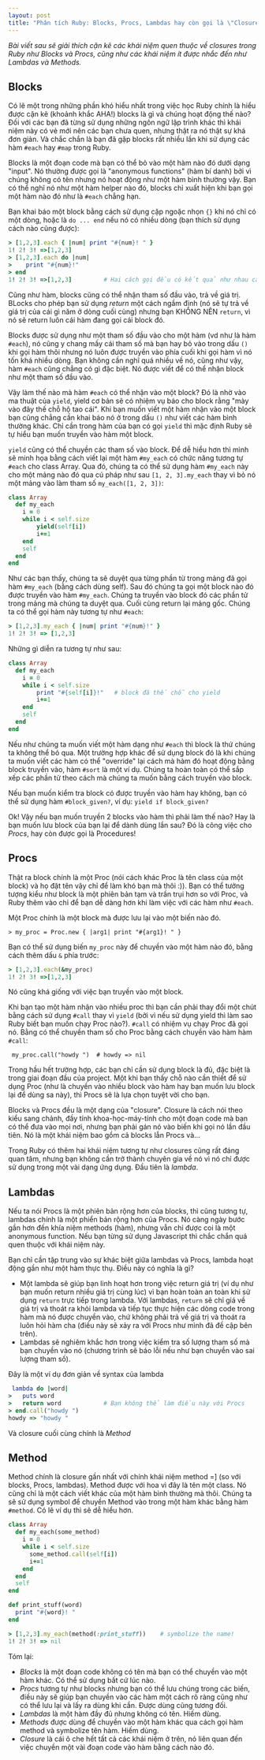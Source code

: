 ```yaml
---
layout: post
title: "Phân tích Ruby: Blocks, Procs, Lambdas hay còn gọi là \"Closures\""
---
```

*Bài viết sau sẽ giải thích cặn kẽ các khái niệm quen thuộc về closures trong Ruby như Blocks và Procs, cũng như các khái niệm ít được nhắc đến như Lambdas và Methods.*

## Blocks

Có lẽ một trong những phần khó hiểu nhất trong việc học Ruby chính là hiểu được cặn kẽ (khoảnh khắc AHA!) blocks là gì và chúng hoạt động thế nào? Đối với các bạn đã từng sử dụng những ngôn ngữ lập trình khác thì khái niệm này có vẻ mới nên các bạn chưa quen, nhưng thật ra nó thật sự khá đơn giản. Và chắc chắn là bạn đã gặp blocks rất nhiều lần khi sử dụng các hàm `#each` hay `#map` trong Ruby.
<!-- more -->
Blocks là một đoạn code mà bạn có thể bỏ vào một hàm nào đó dưới dạng "input". Nó thường được gọi là "anonymous functions" (hàm bí danh) bởi vì chúng không có tên nhưng nó hoạt động như một hàm bình thường vậy. Bạn có thể nghĩ nó như một hàm helper nào đó, blocks chỉ xuất hiện khi bạn gọi một hàm nào đó như là `#each` chẳng hạn.

Bạn khai báo một block bằng cách sử dụng cặp ngoặc nhọn `{}` khi nó chỉ có một dòng, hoặc là `do ... end` nếu nó có nhiều dòng (bạn thích sử dụng cách nào cũng được):

```ruby
> [1,2,3].each { |num| print "#{num}! " }
1! 2! 3! =>[1,2,3]
> [1,2,3].each do |num|
>    print "#{num}!"
> end
1! 2! 3! =>[1,2,3]         # Hai cách gọi đều có kết quả như nhau cả
``` 

Cũng như hàm, blocks cũng có thể nhận tham số đầu vào, trả về giá trị. BLocks cho phép bạn sử dụng *return* một cách ngầm định (nó sẽ tự trả về giá trị của cái gì năm ở dòng cuối cùng) nhưng bạn KHÔNG NÊN `return`, vì nó sẽ return luôn cái hàm đang gọi cái block đó. 

Blocks được sử dụng như một tham số đầu vào cho một hàm (vd như là hàm `#each`), nó cũng y chang mấy cái tham số mà bạn hay bỏ vào trong dấu `()` khi gọi hàm thôi nhưng nó luôn được truyền vào phía cuối khi gọi hàm vì nó tốn khá nhiều dòng. Bạn không cần nghĩ quá nhiều về nó, cũng như vậy, hàm `#each` cũng chẳng có gì đặc biệt. Nó được viết để có thể nhận block như một tham số đầu vào.

Vậy làm thế nào mà hàm `#each` có thể nhận vào một block? Đó là nhờ vào ma thuật của `yield`, yield cơ bản sẽ có nhiệm vụ báo cho block rằng "mày vào đây thế chỗ hộ tao cái". Khi bạn muốn viết một hàm nhận vào một block bạn cũng chẳng cần khai báo nó ở trong dấu `()` như viết các hàm bình thường khác. Chỉ cần trong hàm của bạn có gọi `yield` thì mặc định Ruby sẽ tự hiểu bạn muốn truyền vào hàm một block. 

`yield` cũng có thể chuyền các tham số vào block. Để dễ hiểu hơn thì mình sẽ minh họa bằng cách viết lại một hàm `#my_each` có chức năng tương tự `#each` cho class Array. Qua đó, chúng ta có thể sử dụng hàm `#my_each` này cho một mảng nào đó qua cú pháp như sau `[1, 2, 3].my_each` thay vì bỏ nó một mảng vào làm tham số `my_each([1, 2, 3])`:

```ruby
class Array 
  def my_each
    i = 0
    while i < self.size
        yield(self[i])  
        i+=1      
    end
    self
  end
end
```

Như các bạn thấy, chúng ta sẽ duyệt qua từng phần từ trong mảng đã gọi hàm `#my_each` (bằng cách dùng self). Sau đó chúng ta gọi một block nào đó được truyền vào hàm `#my_each`. Chúng ta truyền vào block đó các phần tử trong mảng mà chúng ta duyệt qua. Cuối cùng return lại mảng gốc. Chúng ta có thể gọi hàm này tương tự như `#each`:

```ruby
> [1,2,3].my_each { |num| print "#{num}!" }
1! 2! 3! => [1,2,3]
```

Những gì diễn ra tương tự như sau:

```ruby
class Array
  def my_each
    i = 0
    while i < self.size
        print "#{self[i]}!"   # block đã thế chỗ cho yield
        i+=1
    end
    self
  end
end
```

Nếu như chúng ta muốn viết một hàm dạng như `#each` thì block là thứ chúng ta không thể bỏ qua. Một trường hợp khác để sử dụng block đó là khi chúng ta muốn viết các hàm có thể "override" lại cách mà hàm đó hoạt động bằng block truyền vào, hàm `#sort` là một ví dụ. Chúng ta hoàn toàn có thể sắp xếp các phần tử theo cách mà chúng ta muốn bằng cách truyền vào block.

Nếu bạn muốn kiểm tra block có được truyền vào hàm hay không, bạn có thể sử dụng hàm `#block_given?`, ví dụ: `yield if block_given?`

Ok! Vậy nếu bạn muốn truyền 2 blocks vào hàm thì phải làm thế nào? Hay là bạn muốn lưu block của bạn lại để dành dùng lần sau? Đó là công việc cho *Procs*, hay còn được gọi là Procedures!

## Procs

Thật ra block chính là một Proc (nói cách khác Proc là tên class của một block) và họ đặt tên vậy chỉ để làm khó bạn mà thôi :)). Bạn có thể tưởng tượng kiểu như block là một phiên bản tạm và trần trụi hơn so với Proc, và Ruby thêm vào chỉ để bạn dễ dàng hơn khi làm việc với các hàm như `#each`.

Một Proc chính là một block mà được lưu lại vào một biến nào đó.

`> my_proc = Proc.new { |arg1| print "#{arg1}! " }`

Bạn có thể sử dụng biến `my_proc` này để chuyền vào một hàm nào đó, bằng cách thêm dấu `&` phía trước:

```ruby
> [1,2,3].each(&my_proc)
1! 2! 3! =>[1,2,3]
```

Nó cũng khá giống với việc bạn truyền vào một block.

Khi bạn tạo một hàm nhận vào nhiều proc thì bạn cần phải thay đổi một chút bằng cách sử dụng `#call` thay vì `yield` (bởi vì nếu sử dụng yield thì làm sao Ruby biết bạn muốn chạy Proc nào?). `#call` có nhiệm vụ chạy Proc đã gọi nó. Bằng có thể chuyền tham số cho Proc bằng cách chuyền vào hàm hàm `#call`:

` my_proc.call("howdy ")  # howdy => nil`

Trong hầu hết trường hợp, các bạn chỉ cần sử dụng block là đủ, đặc biệt là trong giai đoạn đầu của project. Một khi bạn thấy chỗ nào cần thiết để sử dụng Proc (như là chuyền vào nhiều block vào hàm hay bạn muốn lưu block lại để dùng sa này), thì Procs sẽ là lựa chọn tuyệt vời cho bạn.

Blocks và Procs đều là một dạng của "closure". Closure là cách nói theo kiểu sang chảnh, đầy tính khoa-học-máy-tính cho một đoạn code mà bạn có thể đưa vào mọi nơi, nhưng bạn phải gán nó vào biến khi gọi nó lần đầu tiên. Nó là một khái niệm bao gồm cả blocks lẫn Procs và...

Trong Ruby có thêm hai khái niệm tương tự như closures cũng rất đáng quan tâm, nhưng bạn không cần trở thành chuyên gia về nó vì nó chỉ được sử dụng trong một vài dạng ứng dụng. Đầu tiên là *lambda*.

## Lambdas

Nếu ta nói Procs là một phiên bản rộng hơn của blocks, thì cũng tương tự, lambdas chính là một phiển bản rộng hơn của Procs. Nó càng ngày bước gần hơn đến khía niệm methods (hàm), nhưng vẫn chỉ được coi là một anonymous function. Nếu bạn từng sử dụng Javascript thì chắc chắn quá quen thuộc với khái niệm này.

Bạn chỉ cần tập trung vào sự khác biệt giữa lambdas và Procs, lambda hoạt động gần như một hàm thực thụ. Điều này có nghĩa là gì?

+ Một lambda sẽ giúp bạn linh hoạt hơn trong việc return giá trị (ví dụ như bạn muốn return nhiều giá trị cùng lúc) vì bạn hoàn toàn an toàn khi sử dụng `return` trực tiếp trong lambda. Với lambdas, `return` sẽ chỉ giá về giá trị và thoát ra khỏi lambda và tiếp tục thực hiện các dòng code trong hàm mà nó được chuyền vào, chứ không phải trả về giá trị và thoát ra luôn hỏi hàm cha (điều này sẽ xảy ra với Procs như mình đã đề cập bên trên).
+ Lambdas sẽ nghiêm khắc hơn trong việc kiểm tra số lượng tham số mà bạn chuyền vào nó (chương trình sẽ báo lỗi nếu như bạn chuyền vào sai lượng tham số).

Đây là một ví dụ đơn giản về syntax của lambda

```ruby
 lambda do |word| 
>   puts word
>   return word            # Bạn không thể làm điều này với Procs
> end.call("howdy ")
howdy => "howdy " 
```

Và closure cuối cùng  chính là *Method*

## Method

Method chính là closure gần nhất với chính khái niệm method =] (so với blocks, Procs, lambdas). Method được với hoa vì đây là tên một class. Nó cũng chỉ là một cách viết khác của một hàm bình thường mà thôi. Chúng ta sẽ sử dụng symbol để chuyền Method vào trong một hàm khác bằng hàm `#method`. Có lẽ ví dụ thì sẽ dễ hiểu hơn.

```ruby
class Array
  def my_each(some_method)
    i = 0
    while i < self.size
      some_method.call(self[i])
      i+=1
    end
  end
  self
end

def print_stuff(word)
  print "#{word}! "
end

> [1,2,3].my_each(method(:print_stuff))    # symbolize the name!
1! 2! 3! => nil
```

Tóm lại:

+ *Blocks* là một đoạn code không có tên mà bạn có thể chuyền vào một hàm khác. Có thể sử dụng bất cứ lúc nào.
+ *Procs* tương tự như blocks nhưng bạn có thể lưu chúng trong các biến, điều này sẽ giúp bạn chuyền vào các hàm một cách rõ ràng cũng như có thể lưu lại và lấy ra dùng khi cần. Được dùng cũng tương đối.
+ *Lambdas* là một hàm đầy đủ nhưng không có tên. Hiếm dùng.
+ *Methods* được dùng để chuyền vào một hàm khác qua cách gọi hàm method và symbolize tên hàm. Hiếm dùng.
+ *Closure* là cái ô che hết tất cả các khái niệm ở trên, nó liên quan đến việc chuyền một vài đoạn code vào hàm bằng cách nào đó.
